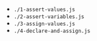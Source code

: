 * `./1-assert-values.js`
* `./2-assert-variables.js`
* `./3-assign-values.js`
* `./4-declare-and-assign.js`
